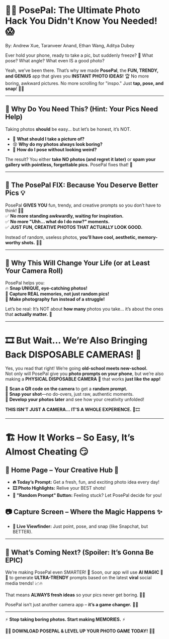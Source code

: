 # 📸📣 PosePal: The Ultimate Photo Hack You Didn't Know You Needed! 😱 
By: Andrew Xue, Taranveer Anand, Ethan Wang, Aditya Dubey 

Ever hold your phone, ready to take a pic, but suddenly freeze? 🤯 What pose? What angle? What even IS a good photo?  

Yeah, we’ve been there. That’s why we made **PosePal**, the **FUN, TRENDY, and GENIUS** app that gives you **INSTANT PHOTO IDEAS!** 🏆 No more boring, awkward pictures. No more scrolling for "inspo." Just **tap, pose, and snap**! 📸💥  

---

## 🚀 Why Do You Need This? (Hint: Your Pics Need Help)  
Taking photos **should** be easy... but let’s be honest, it’s NOT.  
- 🤷 **What should I take a picture of?**  
- 😵 **Why do my photos always look boring?**  
- 🧐 **How do I pose without looking weird?**  

The result? You either **take NO photos (and regret it later)** or **spam your gallery with pointless, forgettable pics.** PosePal fixes that! 🚀  

---

## 🎯 The PosePal FIX: Because You Deserve Better Pics 💡  
PosePal **GIVES YOU** fun, trendy, and creative prompts so you don’t have to think! 🧠✨  
✅ **No more standing awkwardly, waiting for inspiration.**  
✅ **No more "Uhh… what do I do now?" moments.**  
✅ **JUST FUN, CREATIVE PHOTOS THAT ACTUALLY LOOK GOOD.**  

Instead of random, useless photos, **you’ll have cool, aesthetic, memory-worthy shots.** 🤩📸  

---

## 🌟 Why This Will Change Your Life (or at Least Your Camera Roll)  
PosePal helps you:  
🔥 **Snap UNIQUE, eye-catching photos!**  
💾 **Capture REAL memories, not just random pics!**  
🤣 **Make photography fun instead of a struggle!**  

Let’s be real: It’s NOT about **how many** photos you take… it’s about the ones that **actually matter.** 💖  

---

# 🎞️ **But Wait… We’re Also Bringing Back DISPOSABLE CAMERAS!** 🤯  

Yes, you read that right! We’re going **old-school meets new-school.**  
Not only will PosePal give you **photo prompts on your phone**, but we’re also making a **PHYSICAL DISPOSABLE CAMERA** 🎥 that works **just like the app!**  

🔹 **Scan a QR code on the camera** to get a **random prompt.**  
🔹 **Snap your shot**—no do-overs, just raw, authentic moments.  
🔹 **Develop your photos later** and see how your creativity unfolded!  

**THIS ISN’T JUST A CAMERA… IT’S A WHOLE EXPERIENCE.** 🚀🎞️  

---

# 🏗️ How It Works – So Easy, It’s Almost Cheating 😏  

## 📌 Home Page – Your Creative Hub 🎨  
- **🔥 Today’s Prompt:** Get a fresh, fun, and exciting photo idea every day!  
- **🎞️ Photo Highlights:** Relive your BEST shots!  
- **🎲 "Random Prompt" Button:** Feeling stuck? Let PosePal decide for you!  

## 📷 Capture Screen – Where the Magic Happens ✨  
- **📱 Live Viewfinder:** Just point, pose, and snap (like Snapchat, but BETTER).  

---

## 🔮 What’s Coming Next? (Spoiler: It’s Gonna Be EPIC)  
We’re making PosePal even SMARTER! 🤖 Soon, our app will use **AI MAGIC 🧠✨** to generate **ULTRA-TRENDY** prompts based on the latest **viral** social media trends! 📈🔥  

That means **ALWAYS fresh ideas** so your pics never get boring. 📸😎  

PosePal isn’t just another camera app – **it’s a game changer.** 🚀💥  

---

⚡ **Stop taking boring photos. Start making MEMORIES.** ⚡  

📸💖 **DOWNLOAD POSEPAL & LEVEL UP YOUR PHOTO GAME TODAY!** 💖📸  

